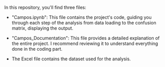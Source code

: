 In this repository, you'll find three files:

- "Campos.ipynb": This file contains the project's code, guiding you through each step of the analysis from data loading to the confusion matrix, displaying the output.

- "Campos_Documentation": This file provides a detailed explanation of the entire project. I recommend reviewing it to understand everything done in the coding part.

- The Excel file contains the dataset used for the analysis.
